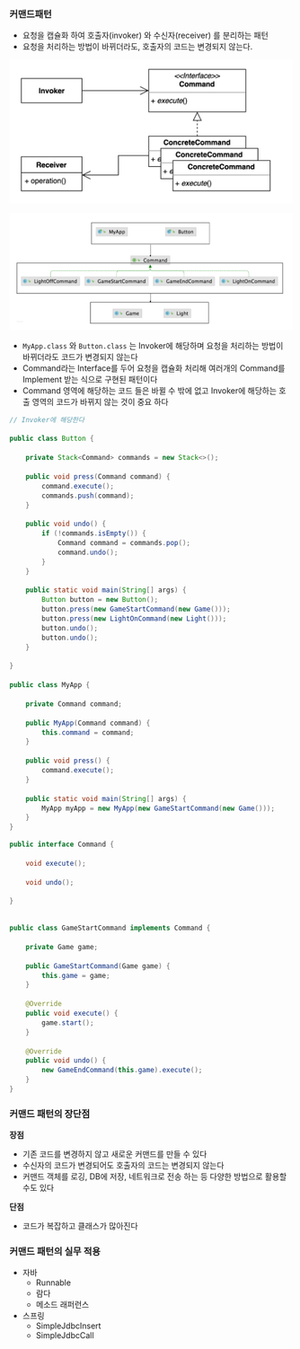 ### 커맨드패턴

- 요청을 캡슐화 하여 호출자(invoker) 와 수신자(receiver) 를 분리하는 패턴
- 요청을 처리하는 방법이 바뀌더라도, 호출자의 코드는 변경되지 않는다.

![Untitled](command1.png)

![Untitled](command2.png)

- `MyApp.class` 와 `Button.class` 는 Invoker에 해당하며 요청을 처리하는 방법이 바뀌더라도 코드가 변경되지 않는다
- Command라는 Interface를 두어 요청을 캡슐화 처리해 여러개의 Command를 Implement 받는 식으로 구현된 패턴이다
- Command 영역에 해당하는 코드 들은 바뀔 수 밖에 없고 Invoker에 해당하는 호출 영역의 코드가 바뀌지 않는 것이 중요 하다

```java
// Invoker에 해당한다

public class Button {

    private Stack<Command> commands = new Stack<>();

    public void press(Command command) {
        command.execute();
        commands.push(command);
    }

    public void undo() {
        if (!commands.isEmpty()) {
            Command command = commands.pop();
            command.undo();
        }
    }

    public static void main(String[] args) {
        Button button = new Button();
        button.press(new GameStartCommand(new Game()));
        button.press(new LightOnCommand(new Light()));
        button.undo();
        button.undo();
    }

}

public class MyApp {

    private Command command;

    public MyApp(Command command) {
        this.command = command;
    }

    public void press() {
        command.execute();
    }

    public static void main(String[] args) {
        MyApp myApp = new MyApp(new GameStartCommand(new Game()));
    }
}

```

```java
public interface Command {

    void execute();

    void undo();

}
```

```java

public class GameStartCommand implements Command {

    private Game game;

    public GameStartCommand(Game game) {
        this.game = game;
    }

    @Override
    public void execute() {
        game.start();
    }

    @Override
    public void undo() {
        new GameEndCommand(this.game).execute();
    }
}
```

### 커맨드 패턴의 장단점

**장점**

- 기존 코드를 변경하지 않고 새로운 커맨드를 만들 수 있다
- 수신자의 코드가 변경되어도 호출자의 코드는 변경되지 않는다
- 커맨드 객체를 로깅, DB에 저장, 네트워크로 전송 하는 등 다양한 방법으로 활용할 수도 있다

**단점**

- 코드가 복잡하고 클래스가 많아진다

### 커맨드 패턴의 실무 적용

- 자바
    - Runnable
    - 람다
    - 메소드 래퍼런스
- 스프링
    - SimpleJdbcInsert
    - SimpleJdbcCall